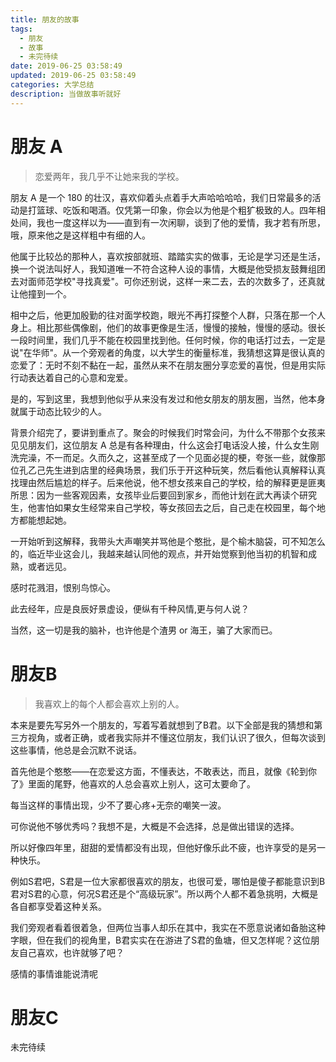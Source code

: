 ```yaml
---
title: 朋友的故事
tags:
  - 朋友
  - 故事
  - 未完待续
date: 2019-06-25 03:58:49
updated: 2019-06-25 03:58:49
categories: 大学总结
description: 当做故事听就好
---
```


# 朋友 A

> 恋爱两年，我几乎不让她来我的学校。

<!-- more -->

朋友 A 是一个 180 的壮汉，喜欢仰着头点着手大声哈哈哈哈，我们日常最多的活动是打篮球、吃饭和喝酒。仅凭第一印象，你会以为他是个粗犷极致的人。四年相处间，我也一度这样以为——直到有一次闲聊，谈到了他的爱情，我才若有所思，哦，原来他之是这样粗中有细的人。

他属于比较怂的那种人，喜欢按部就班、踏踏实实的做事，无论是学习还是生活，换一个说法叫好人，我知道唯一不符合这种人设的事情，大概是他受损友鼓舞组团去对面师范学校"寻找真爱"。可你还别说，这样一来二去，去的次数多了，还真就让他撞到一个。

相中之后，他更加殷勤的往对面学校跑，眼光不再打探整个人群，只落在那一个人身上。相比那些偶像剧，他们的故事更像是生活，慢慢的接触，慢慢的感动。很长一段时间里，我们几乎不能在校园里找到他。任何时候，你的电话打过去，一定是说"在华师"。从一个旁观者的角度，以大学生的衡量标准，我猜想这算是很认真的恋爱了：无时不刻不黏在一起，虽然从来不在朋友圈分享恋爱的喜悦，但是用实际行动表达着自己的心意和宠爱。

是的，写到这里，我想到他似乎从来没有发过和他女朋友的朋友圈，当然，他本身就属于动态比较少的人。

背景介绍完了，要讲到重点了。聚会的时候我们时常会问，为什么不带那个女孩来见见朋友们，这位朋友 A 总是有各种理由，什么这会打电话没人接，什么女生刚洗完澡，不一而足。久而久之，这甚至成了一个见面必提的梗，夸张一些，就像那位孔乙己先生进到店里的经典场景，我们乐于开这种玩笑，然后看他认真解释认真找理由然后尴尬的样子。后来他说，他不想女孩来自己的学校，给的解释更是匪夷所思：因为一些客观因素，女孩毕业后要回到家乡，而他计划在武大再读个研究生，他害怕如果女生经常来自己学校，等女孩回去之后，自己走在校园里，每个地方都能想起她。

一开始听到这解释，我带头大声嘲笑并骂他是个憨批，是个榆木脑袋，可不知怎么的，临近毕业这会儿，我越来越认同他的观点，并开始觉察到他当初的机智和成熟，或者远见。

感时花溅泪，恨别鸟惊心。

此去经年，应是良辰好景虚设，便纵有千种风情,更与何人说？

当然，这一切是我的脑补，也许他是个渣男 or 海王，骗了大家而已。



# 朋友B

> 我喜欢上的每个人都会喜欢上别的人。

本来是要先写另外一个朋友的，写着写着就想到了B君。以下全部是我的猜想和第三方视角，或者正确，或者我实际并不懂这位朋友，我们认识了很久，但每次谈到这些事情，他总是会沉默不说话。

首先他是个憨憨——在恋爱这方面，不懂表达，不敢表达，而且，就像《轮到你了》里面的尾野，他喜欢的人总会喜欢上别人，这可太要命了。

每当这样的事情出现，少不了要心疼+无奈的嘲笑一波。

可你说他不够优秀吗？我想不是，大概是不会选择，总是做出错误的选择。

所以好像四年里，甜甜的爱情都没有出现，但他好像乐此不疲，也许享受的是另一种快乐。

例如S君吧，S君是一位大家都很喜欢的朋友，也很可爱，哪怕是傻子都能意识到B君对S君的心意，何况S君还是个“高级玩家”。所以两个人都不着急挑明，大概是各自都享受着这种关系。

我们旁观者看着很着急，但两位当事人却乐在其中，我实在不愿意说诸如备胎这种字眼，但在我们的视角里，B君实实在在游进了S君的鱼塘，但又怎样呢？这位朋友自己喜欢，也许就够了吧？

感情的事情谁能说清呢



# 朋友C

未完待续